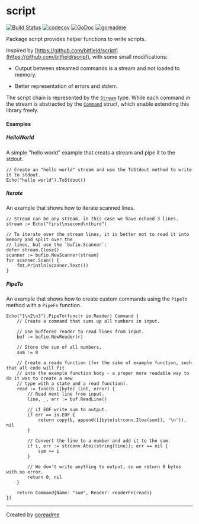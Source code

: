 # script

[![Build Status](https://travis-ci.org/posener/script.svg?branch=master)](https://travis-ci.org/posener/script)
[![codecov](https://codecov.io/gh/posener/script/branch/master/graph/badge.svg)](https://codecov.io/gh/posener/script)
[![GoDoc](https://godoc.org/github.com/posener/script?status.svg)](http://godoc.org/github.com/posener/script)
[![goreadme](https://goreadme.herokuapp.com/badge/posener/script.svg)](https://goreadme.herokuapp.com)

Package script provides helper functions to write scripts.

Inspired by [https://github.com/bitfield/script](https://github.com/bitfield/script), with some small modifications:

* Output between streamed commands is a stream and not loaded to memory.

* Better representation of errors and stderr.

The script chain is represented by the
[`Stream`](https://godoc.org/github.com/posener/script#Stream) type. While each command in the
stream is abstracted by the [`Command`](https://godoc.org/github.com/posener/script#Command)
struct, which enable extending this library freely.

#### Examples

##### HelloWorld

A simple "hello world" example that creats a stream and pipe it to the stdout.

```golang
// Create an "hello world" stream and use the ToStdout method to write it to stdout.
Echo("hello world").ToStdout()
```

##### Iterate

An example that shows how to iterate scanned lines.

```golang
// Stream can be any stream, in this case we have echoed 3 lines.
stream := Echo("first\nsecond\nthird")

// To iterate over the stream lines, it is better not to read it into memory and split over the
// lines, but use the `bufio.Scanner`:
defer stream.Close()
scanner := bufio.NewScanner(stream)
for scanner.Scan() {
    fmt.Println(scanner.Text())
}
```

##### PipeTo

An example that shows how to create custom commands using the `PipeTo` method with a `PipeFn`
function.

```golang
Echo("1\n2\n3").PipeTo(func(r io.Reader) Command {
    // Create a command that sums up all numbers in input.

    // Use buffered reader to read lines from input.
    buf := bufio.NewReader(r)

    // Store the sum of all numbers.
    sum := 0

    // Create a reade function (for the sake of example function, such that all code will fit
    // into the example function body - a proper more readable way to do it was to create a new
    // type with a state and a read function).
    read := func(b []byte) (int, error) {
        // Read next line from input.
        line, _, err := buf.ReadLine()

        // if EOF write sum to output.
        if err == io.EOF {
            return copy(b, append([]byte(strconv.Itoa(sum)), '\n')), nil
        }

        // Convert the line to a number and add it to the sum.
        if i, err := strconv.Atoi(string(line)); err == nil {
            sum += i
        }

        // We don't write anything to output, so we return 0 bytes with no error.
        return 0, nil
    }

    return Command{Name: "sum", Reader: readerFn(read)}
})
```


---

Created by [goreadme](https://github.com/apps/goreadme)
